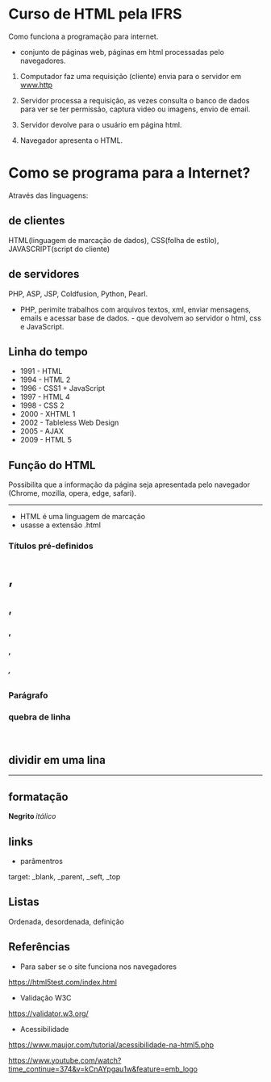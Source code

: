 # Curso de HTML pela IFRS

Como funciona a programação para internet.

- conjunto de páginas web, páginas em html processadas pelo navegadores.

1. Computador faz uma requisição (cliente) envia para o servidor em www.http

2. Servidor processa a requisição, as vezes consulta o banco de dados para ver se ter permissão, captura video ou imagens, envio de email. 

3. Servidor devolve para o usuário em página html.

4. Navegador apresenta o HTML.

# Como se programa para a Internet?

Através das linguagens:

## de clientes 

HTML(linguagem de marcação de dados), CSS(folha de estilo), JAVASCRIPT(script do cliente)

## de servidores

PHP, ASP, JSP, Coldfusion, Python, Pearl.

- PHP, perimite trabalhos com arquivos textos, xml, enviar mensagens, emails e acessar base de dados. - que devolvem ao servidor o html, css e JavaScript.

## Linha do tempo

- 1991 - HTML
- 1994 - HTML 2
- 1996 - CSS1 + JavaScript
- 1997 - HTML 4
- 1998 - CSS 2
- 2000 - XHTML 1
- 2002 - Tableless Web Design
- 2005 - AJAX
- 2009 - HTML 5

## Função do HTML

Possibilita que a informação da página seja apresentada pelo navegador (Chrome, mozilla, opera, edge, safari).

---

- HTML é uma linguagem de marcação
- usasse a extensão .html

### Títulos pré-definidos

<h1>, <h2>, <h3>, <h4>, <h5>, <h6>

### Parágrafo

<p>

### quebra de linha

<br/>

## dividir em uma lina

<hr>

## formatação

<strong> Negrito </strong>
<i> itálico </i>

## links

- parâmentros

target: _blank, _parent, _seft, _top

## Listas

Ordenada, desordenada, definição

## Referências

- Para saber se o site funciona nos navegadores

https://html5test.com/index.html

- Validação W3C

https://validator.w3.org/

- Acessibilidade

https://www.maujor.com/tutorial/acessibilidade-na-html5.php

https://www.youtube.com/watch?time_continue=374&v=kCnAYpgau1w&feature=emb_logo